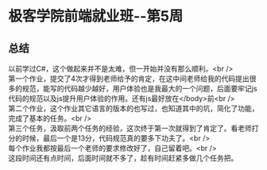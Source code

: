 # 极客学院前端就业班--第5周
## 总结
以前学过C#，这个做起来并不是太难，但一开始并没有那么顺利。\<br /\>  
第一个作业，提交了4次才得到老师给予的肯定，在这中间老师给我的代码提出很多的规范，能写的代码越少越好，用户体验也是我最大的一个问题，后面要牢记js代码的规范以及js提升用户体验的作用。还有js最好放在\</body\>前\<br /\>  
第二个作业，这个作业其它语言的版本的也写过，也知道其中的坑，简化了功能，完成了基本的任务。\<br /\>  
第三个任务，汲取前两个任务的经验，这次终于第一次就得到了肯定了。看老师打分的时候，最后一个是13分，代码规范真的要多下功夫了。\<br /\>  
每个作业我都按最后一个老师的要求修改好了，自己留着吧。\<br /\>  
这段时间还有点时间，后面时间就不多了，趁有时间赶紧多做几个任务把。
